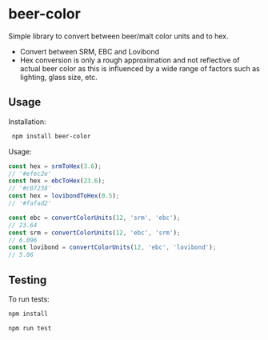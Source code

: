 # beer-color
Simple library to convert between beer/malt color units and to hex.

* Convert between SRM, EBC and Lovibond
* Hex conversion is only a rough approximation and not reflective of actual beer color as this is influenced by a wide range of factors such as lighting, glass size, etc.

## Usage

Installation: 

```sh
 npm install beer-color
```

Usage:

```javascript
const hex = srmToHex(3.6);
// '#efec2e'
const hex = ebcToHex(23.6);
// '#c07238'
const hex = lovibondToHex(0.5);
// '#fafad2'
```

```javascript
const ebc = convertColorUnits(12, 'srm', 'ebc');
// 23.64
const srm = convertColorUnits(12, 'ebc', 'srm');
// 6.096
const lovibond = convertColorUnits(12, 'ebc', 'lovibond');
// 5.06
```

## Testing
To run tests:

 ```sh 
 npm install

 npm run test
 ```

